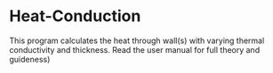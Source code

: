 # Heat-Conduction
This program calculates the heat through wall(s) with varying thermal conductivity and thickness. Read the user manual for full theory and guideness)
